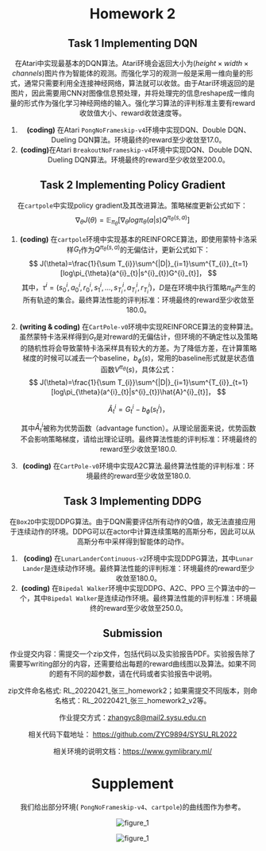 <center><H1>Homework 2</H1><center>


## Task 1 Implementing DQN

在Atari中实现最基本的DQN算法。Atari环境会返回大小为$(height\times width\times channels)$图片作为智能体的观测。而强化学习的观测一般是采用一维向量的形式，通常只需要利用全连接神经网络，算法就可以收敛。由于Atari环境返回的是图片，因此需要用CNN对图像信息预处理，并将处理完的信息reshape成一维向量的形式作为强化学习神经网络的输入。强化学习算法的评判标准主要有reward收敛值大小、reward收敛速度等。

1. <strong>(coding)</strong> 在Atari `PongNoFrameskip-v4`环境中实现DQN、Double DQN、Dueling DQN算法。环境最终的reward至少收敛至17.0。
2. <strong>(coding)</strong>在Atari `BreakoutNoFrameskip-v4`环境中实现DQN、Double DQN、Dueling DQN算法。环境最终的reward至少收敛至200.0。



## Task 2 Implementing Policy Gradient

在`cartpole`中实现policy gradient及其改进算法。策略梯度更新公式如下：
$$
\nabla_{\theta}J(\theta)=\mathbb{E}_{\pi_{\theta}}[\nabla_{\theta}log\pi_{\theta}(a|s)Q^{\pi_{\theta}(s,a)}]
$$


1. <strong>(coding)</strong> 在`cartpole`环境中实现基本的REINFORCE算法，即使用蒙特卡洛采样$G_{t}$作为$Q^{\pi_{\theta}(s,a)}$的无偏估计，更新公式如下：
   $$
   J(\theta)=\frac{1}{\sum T_{i}}\sum^{|D|}_{i=1}\sum^{T_{i}}_{t=1}[log\pi_{\theta}(a^{i}_{t}|s^{i}_{t})G^{i}_{t}]，
   $$
   其中，$\tau^{i}=(s^{i}_{0},a^{i}_{0},r^{i}_{0},s^{i}_{1},...,s^{i}_{T_{i}},a^{i}_{T_{i}},r^{i}_{T_{i}})$，$D$是在环境中执行策略$\pi_{\theta}$产生的所有轨迹的集合。最终算法性能的评判标准：环境最终的reward至少收敛至180.0。

2. <strong>(writing & coding)</strong> 在`CartPole-v0`环境中实现REINFORCE算法的变种算法。虽然蒙特卡洛采样得到$G_{t}$是对reward的无偏估计，但环境的不确定性以及策略的随机性将会导致蒙特卡洛采样具有较大的方差。为了降低方差，在计算策略梯度的时候可以减去一个baseline，$b_{\phi}(s)$，常用的baseline形式就是状态值函数$V^{\pi_{\theta}}(s)$，具体公式：
   $$
   J(\theta)=\frac{1}{\sum T_{i}}\sum^{|D|}_{i=1}\sum^{T_{i}}_{t=1}[log\pi_{\theta}(a^{i}_{t}|s^{i}_{t})\hat{A}^{i}_{t}]，
   $$

   $$
   \hat{A}^{i}_{t}=G^{i}_{t}-b_{\phi}(s^{i}_{t})，
   $$

   其中$\hat{A}^{i}_{t}$被称为优势函数（advantage function）。从理论层面来说，优势函数不会影响策略梯度，请给出理论证明。最终算法性能的评判标准：环境最终的reward至少收敛至180.0.  

3. <strong>(coding)</strong> 在`CartPole-v0`环境中实现A2C算法.最终算法性能的评判标准：环境最终的reward至少收敛至180.0.  





## Task 3 Implementing DDPG

在`Box2D`中实现DDPG算法。由于DQN需要评估所有动作的Q值，故无法直接应用于连续动作的环境。DDPG可以在actor中计算连续策略的高斯分布，因此可以从高斯分布中采样得到智能体的动作。

1. <strong>(coding)</strong> 在`LunarLanderContinuous-v2`环境中实现DDPG算法，其中`Lunar Lander`是连续动作环境。最终算法性能的评判标准：环境最终的reward至少收敛至180.0。
1. <strong>(coding)</strong> 在`Bipedal Walker`环境中实现DDPG、A2C、PPO 三个算法中的一个，其中`Bipedal Walker`是连续动作环境。最终算法性能的评判标准：环境最终的reward至少收敛至250.0。



## Submission

作业提交内容：需提交一个zip文件，包括代码以及实验报告PDF。实验报告除了需要写writing部分的内容，还需要给出每题的reward曲线图以及算法。如果不同的题有不同的超参数，请在代码或者实验报告中说明。

zip文件命名格式: RL_20220421\_张三\_homework2；如果需提交不同版本，则命名格式：RL_20220421\_张三\_homework2_v2等。

作业提交方式：zhangyc8@mail2.sysu.edu.cn

相关代码下载地址： https://github.com/ZYC9894/SYSU_RL2022

相关环境的说明文档：https://www.gymlibrary.ml/



# Supplement

我们给出部分环境( `PongNoFrameskip-v4`、`cartpole`)的曲线图作为参考。



![figure_1](C:\Users\ZYC\Desktop\pong.svg)



![figure_1](C:\Users\ZYC\Desktop\cartpole.svg)

